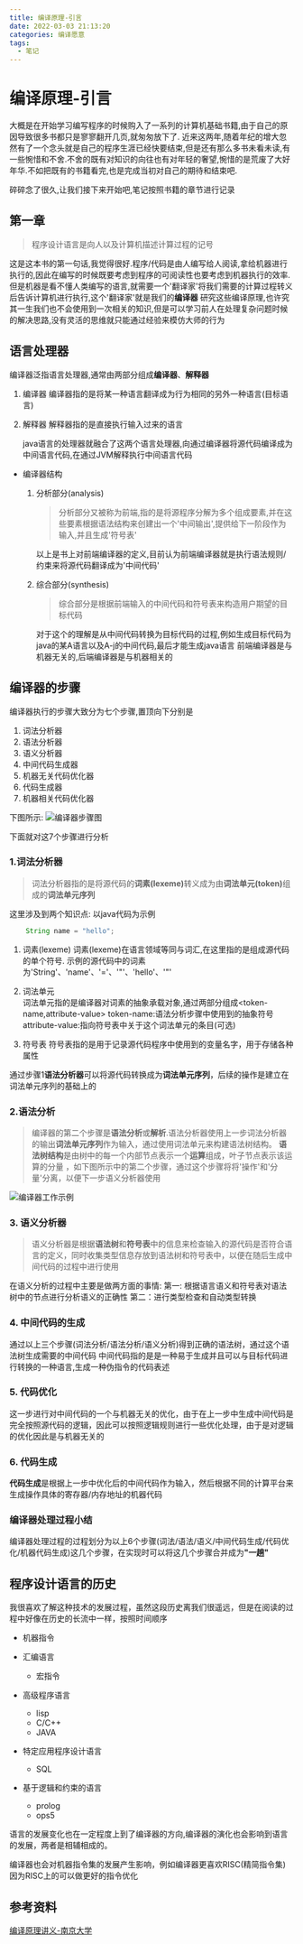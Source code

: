 ```yaml
---
title: 编译原理-引言
date: 2022-03-03 21:13:20
categories: 编译愿意
tags:
  - 笔记
---
```



# 编译原理-引言
大概是在开始学习编写程序的时候购入了一系列的计算机基础书籍,由于自己的原因导致很多书都只是寥寥翻开几页,就匆匆放下了.
近来这两年,随着年纪的增大忽然有了一个念头就是自己的程序生涯已经快要结束,但是还有那么多书未看未读,有一些惋惜和不舍.不舍的既有对知识的向往也有对年轻的奢望,惋惜的是荒废了大好年华.不如把既有的书籍看完,也是完成当初对自己的期待和结束吧.

碎碎念了很久,让我们接下来开始吧,笔记按照书籍的章节进行记录


## 第一章

> 程序设计语言是向人以及计算机描述计算过程的记号

这是这本书的第一句话,我觉得很好.程序/代码是由人编写给人阅读,拿给机器进行执行的,因此在编写的时候既要考虑到程序的可阅读性也要考虑到机器执行的效率.
但是机器是看不懂人类编写的语言,就需要一个'翻译家'将我们需要的计算过程转义后告诉计算机进行执行,这个'翻译家'就是我们的<B>编译器</B>
研究这些编译原理,也许究其一生我们也不会使用到一次相关的知识,但是可以学习前人在处理复杂问题时候的解决思路,没有灵活的思维就只能通过经验来模仿大师的行为


## 语言处理器

编译器泛指语言处理器,通常由两部分组成<B>编译器</B>、<B>解释器</B>

1. 编译器
    编译器指的是将某一种语言翻译成为行为相同的另外一种语言(目标语言)
2. 解释器
    解释器指的是直接执行输入过来的语言

    java语言的处理器就融合了这两个语言处理器,向通过编译器将源代码编译成为中间语言代码,在通过JVM解释执行中间语言代码


- 编译器结构
    1. 分析部分(analysis)
       > 分析部分又被称为前端,指的是将源程序分解为多个组成要素,并在这些要素根据语法结构来创建出一个'中间输出',提供给下一阶段作为输入,并且生成'符号表'

        以上是书上对前端编译器的定义,目前认为前端编译器就是执行语法规则/约束来将源代码翻译成为'中间代码'
    2. 综合部分(synthesis)
       >综合部分是根据前端输入的中间代码和符号表来构造用户期望的目标代码

        对于这个的理解是从中间代码转换为目标代码的过程,例如生成目标代码为java的某A语言以及A-j的中间代码,最后才能生成java语言
        前端编译器是与机器无关的,后端编译器是与机器相关的

## 编译器的步骤


编译器执行的步骤大致分为七个步骤,置顶向下分别是
1. 词法分析器
2. 语法分析器
3. 语义分析器
4. 中间代码生成器
5. 机器无关代码优化器
6. 代码生成器
7. 机器相关代码优化器

下图所示:
![编译器步骤图](https://github.com/agmtopy/noteBook/blob/master/png/%E7%BC%96%E8%AF%91%E5%99%A8%E6%AD%A5%E9%AA%A4%E5%9B%BE.png?raw=true)

下面就对这7个步骤进行分析

### 1.词法分析器
> 词法分析器指的是将源代码的<B>词素(lexeme)</B>转义成为由<B>词法单元(token)</B>组成的<B>词法单元序列</B>

这里涉及到两个知识点:
以java代码为示例

```java
    String name = "hello";
```

1. 词素(lexeme)
   词素(lexeme)在语言领域等同与词汇,在这里指的是组成源代码的单个符号.
   示例的源代码中的词素为'String'、'name'、'='、'"'、'hello'、'"'

2. 词法单元  
   词法单元指的是编译器对词素的抽象承载对象,通过两部分组成<token-name,attribute-value>
   token-name:语法分析步骤中使用到的抽象符号
   attribute-value:指向符号表中关于这个词法单元的条目(可选)
3. 符号表
   符号表指的是用于记录源代码程序中使用到的变量名字，用于存储各种属性

通过步骤1<B>语法分析器</B>可以将源代码转换成为<B>词法单元序列</B>，后续的操作是建立在词法单元序列的基础上的


### 2.语法分析

> 编译器的第二个步骤是<B>语法分析</B>或<B>解析</B>.语法分析器使用上一步词法分析器的输出<B>词法单元序列</B>作为输入，通过使用词法单元来构建语法树结构。
<B>语法树结构</B>是由树中的每一个内部节点表示一个<B>运算</B>组成，叶子节点表示该运算的分量 ，如下图所示中的第二个步骤，通过这个步骤将将'操作'和'分量'分离，以便下一步语义分析器使用

![编译器工作示例](https://github.com/agmtopy/noteBook/blob/master/%E7%BC%96%E8%AF%91%E5%8E%9F%E7%90%86%E8%B5%84%E6%96%99/%E7%BC%96%E8%AF%91%E5%99%A8%E7%BC%96%E8%AF%91%E7%A4%BA%E4%BE%8B.jpg?raw=true)


### 3. 语义分析器
> 语义分析器是根据<B>语法树</B>和<B>符号表</B>中的信息来检查输入的源代码是否符合语言的定义，同时收集类型信息存放到语法树和符号表中，以便在随后生成中间代码的过程中进行使用

在语义分析的过程中主要是做两方面的事情:
第一: 根据语言语义和符号表对语法树中的节点进行分析语义的正确性
第二：进行类型检查和自动类型转换

### 4. 中间代码的生成
通过以上三个步骤(词法分析/语法分析/语义分析)得到正确的语法树，通过这个语法树生成需要的中间代码
中间代码指的是是一种易于生成并且可以与目标代码进行转换的一种语言,生成一种伪指令的代码表述

### 5. 代码优化
这一步进行对中间代码的一个与机器无关的优化，由于在上一步中生成中间代码是完全按照源代码的逻辑，因此可以按照逻辑规则进行一些优化处理，由于是对逻辑的优化因此是与机器无关的

### 6. 代码生成
<B>代码生成</B>是根据上一步中优化后的中间代码作为输入，然后根据不同的计算平台来生成操作具体的寄存器/内存地址的机器代码


### 编译器处理过程小结
编译器处理过程的过程划分为以上6个步骤(词法/语法/语义/中间代码生成/代码优化/机器代码生成)这几个步骤，在实现时可以将这几个步骤合并成为<B>"一趟"</B>

## 程序设计语言的历史
我很喜欢了解这种技术的发展过程，虽然这段历史离我们很遥远，但是在阅读的过程中好像在历史的长流中一样，按照时间顺序

- 机器指令

- 汇编语言
    - 宏指令

- 高级程序语言
    - lisp
    - C/C++
    - JAVA

- 特定应用程序设计语言
    - SQL

- 基于逻辑和约束的语言
    - prolog
    - ops5
 
 语言的发展变化也在一定程度上到了编译器的方向,编译器的演化也会影响到语言的发展，两者是相辅相成的。

编译器也会对机器指令集的发展产生影响，例如编译器更喜欢RISC(精简指令集)因为RISC上的可以做更好的指令优化






## 参考资料
[编译原理讲义-南京大学](https://cs.nju.edu.cn/changxu/2_compiler/slides/Chapter_1.pdf)